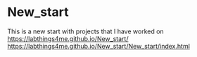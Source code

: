 # New_start
This is a new start with projects that I have worked on
https://labthings4me.github.io/New_start/
https://labthings4me.github.io/New_start/New_start/index.html



